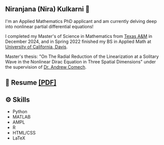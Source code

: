 ## Niranjana (Nira) Kulkarni 🌱

I'm an Applied Mathematics PhD applicant and am currently delving deep into nonlinear partial differential equations! 

I completed my Master's of Science in Mathematics from [Texas A&M](https://www.math.tamu.edu/) in December 2024, and in Spring 2022 finished my BS in Applied Math at [University of California, Davis](https://www.math.ucdavis.edu/).

Master's thesis: "On The Radial Reduction of the Linearization at a Solitary Wave in the Nonlinear Dirac Equation in Three Spatial Dimensions" under the supervision of [Dr. Andrew Comech](https://people.tamu.edu/~comech//homepage.html).
## 📑 Resume [[PDF]](https://github.com/Nira-python/Nira-python/blob/main/NiranjanaKulkarniResumeNovember2024.pdf)

## ⚙️ Skills
- Python
- MATLAB
- AMPL
- R
- HTML/CSS
- LaTeX



